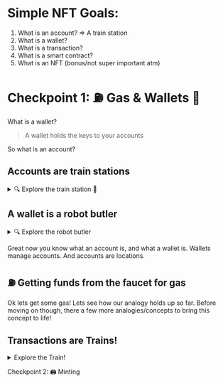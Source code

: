 # Simple NFT Goals:
1. What is an account? => A train station
2. What is a wallet?
3. What is a transaction?
4. What is a smart contract?
5. What is an NFT (bonus/not super important atm)


# Checkpoint 1: ⛽️ Gas & Wallets 👛

What is a wallet?

> A wallet holds the keys to your accounts

So what is an account?

## **Accounts** are train stations 

<details><summary>🔍 Explore the train station 🚉</summary>

An account is a very cozy little train station that lives on a gigantic block in outer space. As you stand in front of the train station, you see a tranquil little pond with lilly pads, and you can smell the mud and feel the freshness radiating from the little pond. You can taste familiarity when you stand on the little cobblestone path leading up to the train stations front door.

Accounts have the following things attributed to them: 
1. A **private key**
2. A **public key** 
3. An **address** 
4. A **balance**
5. A **nonce**

To lock these away in your memory so that you never forget these things, read the following to see where these things are stored.

### The address 🏡

![train-station](pictures/train-station.jpg)

> As you face the train station, you see a very worn out wooden board hanging right above the front door. A huge wooden board held by 2 wooden pillars towers above the train station with an **address** written on it so big and bold it can be seen from miles away. The board has bright yellow lights all around it so it can be seen even at night.

An account has an address, so that people can send things to the account.

### The public key
> You walk up to the train station and notice a big hook with a huge rusty key on it. This key is the **public key** and anyone can see it, it's out in the open. 

Accounts have a public key, which is where the account **address** is derived from.

### The private key 🚪
> Although the train station is old and cozy, the door is made of polished metal with an enourmous chain wrapping it. On the chain is a gigantic lock swinging back and forth in the wind. Only someone with a **private key** can open this lock and do things inside the train station. Equipped with your **private key**, you unlock the door and enter into the train station.

An account cannot be accessed without a private key.

### The private key 🗝️ part 2
> You walk into the train station and to the left is a very small desk. On that desk you see envelopes and melted wax. You take a closer look at the private key and notice the end of the handle is a big wax stamp. The **private key** is both a key to open the door to the train station, but also to stamp paper letters with a signature. 

An account can send **signed** transactions with its **private key**. We will talk about transactions and signatures later.

### Balance ⚖️
> On the left side of the room you see a big balance with coins over flowing from it. The coins are so bright that whole corner of the train station is glowing with a yellow hue. A small flying robot is weighing and counting the coins, and has a digital screen on its back displaying the total amount of coins there. Its back is displaying the **balance** of this train station. 

An account has a balance of tokens.

### Nonce 3️⃣
> On the back wall, there is a small door leading to the train platform. There's a rugged paper on it with a big red number. The number is **nonce** and represents the amounts of trains that have left this train station. 

An account has a nonce, which is a number to track how many transactions this account has sent. Its purpose is the prevent reentrancy attacks and its a security measure. 

### RECAP
An account is controlled by a private key, and public key. An account has an address, a balance, and a nonce. We will add more detial to this little train station as we progress, but for now remember this building. A cozy building with a huge sign above it. A strong metal door and a lock. Inside is a big stamp with a golden key on one end, and another key on the desk. In the back is a poster with a nonce on it. 

</details>

## A wallet is a robot butler

<details><summary>🔍 Explore the robot butler</summary>

Most people who live in blockchain land have robot butlers. These robots are humanoid, are made of shiny chrome, and have a safe instead of an abdomen. Armed to the teeth, no one can steal these private keys from the robot butler.

### Ears
> The butler has round metal ears. When the butler's owner whispers softly a special **seed phrase** in the butler's ears, the butler can access any of the owner's train stations.

Wallets have seed phrases, which as hashed to form a private key. This private key however is the **master private key** that controls all private keys within the wallet. 

### Chest safe
> A butler has a safe in place of its abdomen. It has a a big wheel with lots of handles on it. The owner, if they wish, can whisper the **seed phrase** in the butler's ear and turn the wheel to open the safe. Inside are all of the owner's private keys clinging together as they dangling from hooks on the safe's ceiling. 

Wallets contain and control several pairs of keys. 

### Butler behavior
> Butlers always serve their owners with upmost confidentiality and class. The butler can use the owner's private keys to access any of the owner's train stations. Once the butler is inside the train station it can do anything such as send a train off to a destination, report the balance of that train station back to the owner, and sign important paperwork.

Wallets (behind the scenes) can log into decentralized applications, sign transactions, and much more!

</details>

Great now you know what an account is, and what a wallet is. Wallets manage accounts. And accounts are locations.

## ⛽️ Getting funds from the faucet for gas

Ok lets get some gas! Lets see how our analogy holds up so far. Before moving on though, there a few more analogies/concepts to bring this concept to life!

## Transactions are Trains!

<details><summary>Explore the Train!</summary>

Imagine a big red steam engine on little tracks resting behind our train station. The train smells of charcoal and the air around it trembles under the power of its engine. This train's engine is no ordinary engine and give the train the capacity to fly into outer space! WTF! Three wagons are connected to the train. A wagon full of shiny gold, a wagon full of glowing turquiose metal boxes, and a wagon full of fuel. 

### The Locomotive
> You walk up to the locomotive and take a step to get inside.

</details>

Checkpoint 2: 🖨 Minting








